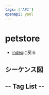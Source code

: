 ```yaml
---
tags: ['API']
openapi: yaml
---
```

# petstore
- [index](/)に戻る

## シーケンス図

<OpenApi :page='$page' />

## -- Tag List --
<TagList />
